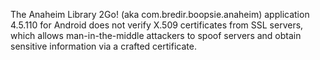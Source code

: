 The Anaheim Library 2Go! (aka com.bredir.boopsie.anaheim) application 4.5.110 for Android does not verify X.509 certificates from SSL servers, which allows man-in-the-middle attackers to spoof servers and obtain sensitive information via a crafted certificate.